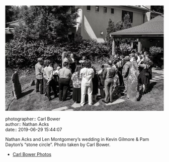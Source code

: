 ![Nathan Acks and Len Montgomery’s wedding in Kevin Gilmore and Pam Dayton’s “stone circle”](assets/2019-06-29-set-1-the-ceremony-24.webp)

photographer:: Carl Bower  
author:: Nathan Acks  
date:: 2019-06-29 15:44:07

Nathan Acks and Len Montgomery’s wedding in Kevin Gilmore & Pam Dayton’s “stone circle”. Photo taken by Carl Bower.

* [Carl Bower Photos](https://carlbowerphotos.com)
